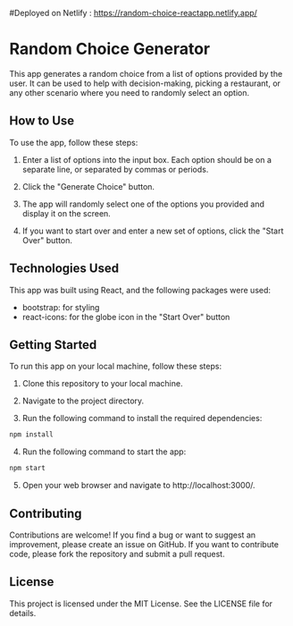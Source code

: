 #Deployed on Netlify : https://random-choice-reactapp.netlify.app/

# Random Choice Generator

This app generates a random choice from a list of options provided by the user. It can be used to help with decision-making, picking a restaurant, or any other scenario where you need to randomly select an option.

## How to Use

To use the app, follow these steps:

1. Enter a list of options into the input box. Each option should be on a separate line, or separated by commas or periods.

2. Click the "Generate Choice" button.

3. The app will randomly select one of the options you provided and display it on the screen.

4. If you want to start over and enter a new set of options, click the "Start Over" button.

## Technologies Used

This app was built using React, and the following packages were used:

- bootstrap: for styling
- react-icons: for the globe icon in the "Start Over" button

## Getting Started

To run this app on your local machine, follow these steps:

1. Clone this repository to your local machine.

2. Navigate to the project directory.

3. Run the following command to install the required dependencies:

```bash
npm install
```

4. Run the following command to start the app:

```bash
npm start
```

5. Open your web browser and navigate to http://localhost:3000/.

## Contributing

Contributions are welcome! If you find a bug or want to suggest an improvement, please create an issue on GitHub. If you want to contribute code, please fork the repository and submit a pull request.

## License

This project is licensed under the MIT License. See the LICENSE file for details.
